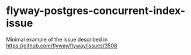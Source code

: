 # flyway-postgres-concurrent-index-issue
Minimal example of the issue described in https://github.com/flyway/flyway/issues/3508
